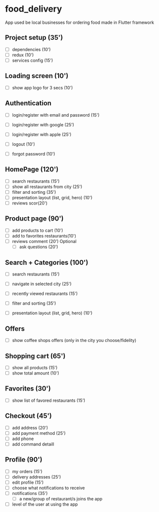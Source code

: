 # food_delivery
 App used be local businesses for ordering food made in Flutter framework 

## Project setup (35')
* [ ] dependencies (10')
* [ ] redux (10')
* [ ] services config (15')

## Loading screen (10')
* [ ] show app logo for 3 secs (10')

## Authentication
* [ ] login/register with email and password (15')
* [ ] login/register with google (25')
* [ ] login/register with apple (25')
* [ ] logout (10')
* [ ] forgot password (10')


## HomePage (120')
* [ ] search restaurants (15')
* [ ] show all restaurants from city (25')
* [ ] filter and sorting (35')
* [ ] presentation layout (list, grid, hero) (10')
* [ ] reviews scor(20')

## Product page (90')
* [ ] add products to cart (10')
* [ ] add to favorites restaurants(10')
* [ ] reviews comment (20')
Optional
    * [ ] ask questions (20')

## Search + Categories (100')
* [ ] search restaurants (15')
* [ ] navigate in selected city (25')
* [ ] recently viewed restaurants (15')
* [ ] filter and sorting (35')
* [ ] presentation layout (list, grid, hero) (10')


## Offers
* [ ] show coffee shops offers (only in the city you choose/fidelity) 


## Shopping cart (65')
* [ ] show all products (15')
* [ ] show total amount (10')

## Favorites (30')
* [ ] show list of favored restaurants (15')


## Checkout (45')
* [ ] add address (20')
* [ ] add payment method (25')
* [ ] add phone
* [ ] add command detaill

## Profile (90')
* [ ] my orders (15')
* [ ] delivery addresses (25')
* [ ] edit profile (15')
* [ ] choose what notifications to receive
* [ ] notifications (35')
    * [ ] a new/group of restaurant/s joins the app
* [ ] level of the user at using the app